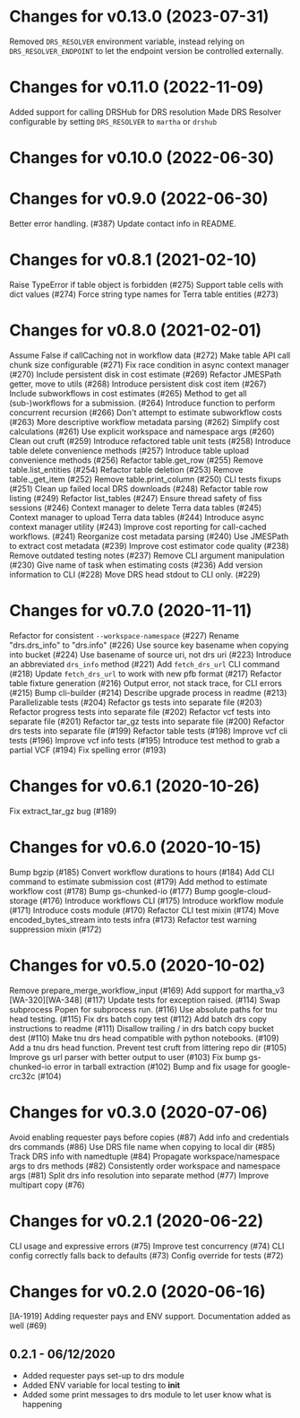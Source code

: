 # Changes for v0.13.0 (2023-07-31)
Removed `DRS_RESOLVER` environment variable, instead relying on `DRS_RESOLVER_ENDPOINT` to let the endpoint version be controlled externally.

# Changes for v0.11.0 (2022-11-09)
Added support for calling DRSHub for DRS resolution
Made DRS Resolver configurable by setting `DRS_RESOLVER` to `martha` or `drshub`

# Changes for v0.10.0 (2022-06-30)

# Changes for v0.9.0 (2022-06-30)
Better error handling. (#387)
Update contact info in README.
# Changes for v0.8.1 (2021-02-10)
Raise TypeError if table object is forbidden (#275)
Support table cells with dict values (#274)
Force string type names for Terra table entities (#273)

# Changes for v0.8.0 (2021-02-01)
Assume False if callCaching not in workflow data (#272)
Make table API call chunk size configurable (#271)
Fix race condition in async context manager (#270)
Include persistent disk in cost estimate (#269)
Refactor JMESPath getter, move to utils (#268)
Introduce persistent disk cost item (#267)
Include subworkflows in cost estimates (#265)
Method to get all (sub-)workflows for a submission. (#264)
Introduce function to perform concurrent recursion (#266)
Don't attempt to estimate subworkflow costs (#263)
More descriptive workflow metadata parsing (#262)
Simplify cost calculations (#261)
Use explicit workspace and namespace args (#260)
Clean out cruft (#259)
Introduce refactored table unit tests (#258)
Introduce table delete convenience methods (#257)
Introduce table upload convenience methods (#256)
Refactor table.get_row (#255)
Remove table.list_entities (#254)
Refactor table deletion (#253)
Remove table._get_item (#252)
Remove table.print_column (#250)
CLI tests fixups (#251)
Clean up failed local DRS downloads (#248)
Refactor table row listing (#249)
Refactor list_tables (#247)
Ensure thread safety of fiss sessions (#246)
Context manager to delete Terra data tables (#245)
Context manager to upload Terra data tables (#244)
Introduce async context manager utility (#243)
Improve cost reporting for call-cached workflows. (#241)
Reorganize cost metadata parsing (#240)
Use JMESPath to extract cost metadata (#239)
Improve cost estimator code quality (#238)
Remove outdated testing notes (#237)
Remove CLI argument manipulation (#230)
Give name of task when estimating costs (#236)
Add version information to CLI (#228)
Move DRS head stdout to CLI only. (#229)

# Changes for v0.7.0 (2020-11-11)
Refactor for consistent `--workspace-namespace` (#227)
Rename "drs.drs_info" to "drs.info" (#226)
Use source key basename when copying into bucket (#224)
Use basename of source uri, not drs uri (#223)
Introduce an abbreviated `drs_info` method (#221)
Add `fetch_drs_url` CLI command (#218)
Update `fetch_drs_url` to work with new pfb format (#217)
Refactor table fixture generation (#216)
Output error, not stack trace, for CLI errors (#215)
Bump cli-builder (#214)
Describe upgrade process in readme (#213)
Parallelizable tests (#204)
Refactor gs tests into separate file (#203)
Refactor progress tests into separate file (#202)
Refactor vcf tests into separate file (#201)
Refactor tar_gz tests into separate file (#200)
Refactor drs tests into separate file (#199)
Refactor table tests (#198)
Improve vcf cli tests (#196)
Improve vcf info tests (#195)
Introduce test method to grab a partial VCF (#194)
Fix spelling error (#193)

# Changes for v0.6.1 (2020-10-26)
Fix extract_tar_gz bug (#189)

# Changes for v0.6.0 (2020-10-15)
Bump bgzip (#185)
Convert workflow durations to hours (#184)
Add CLI command to estimate submission cost (#179)
Add method to estimate workflow cost (#178)
Bump gs-chunked-io (#177)
Bump google-cloud-storage (#176)
Introduce workflows CLI (#175)
Introduce workflow module (#171)
Introduce costs module (#170)
Refactor CLI test mixin (#174)
Move encoded_bytes_stream into tests infra (#173)
Refactor test warning suppression mixin (#172)

# Changes for v0.5.0 (2020-10-02)
Remove prepare_merge_workflow_input (#169)
Add support for martha_v3 [WA-320][WA-348] (#117)
Update tests for exception raised. (#114)
Swap subprocess Popen for subprocess run. (#116)
Use absolute paths for tnu head testing. (#115)
Fix drs batch copy test (#112)
Add batch drs copy instructions to readme (#111)
Disallow trailing / in drs batch copy bucket dest (#110)
Make tnu drs head compatible with python notebooks. (#109)
Add a tnu drs head function.
Prevent test cruft from littering repo dir (#105)
Improve gs url parser with better output to user (#103)
Fix bump gs-chunked-io error in tarball extraction (#102)
Bump and fix usage for google-crc32c (#104)

# Changes for v0.3.0 (2020-07-06)
Avoid enabling requester pays before copies (#87)
Add info and credentials drs commands (#86)
Use DRS file name when copying to local dir (#85)
Track DRS info with namedtuple (#84)
Propagate workspace/namespace args to drs methods (#82)
Consistently order workspace and namespace args (#81)
Split drs info resolution into separate method (#77)
Improve multipart copy (#76)

# Changes for v0.2.1 (2020-06-22)
CLI usage and expressive errors (#75)
Improve test concurrency (#74)
CLI config correctly falls back to defaults (#73)
Config override for tests (#72)

# Changes for v0.2.0 (2020-06-16)
[IA-1919] Adding requester pays and ENV support. Documentation added as well (#69)

## 0.2.1 - 06/12/2020
- Added requester pays set-up to drs module
- Added ENV variable for local testing to __init__
- Added some print messages to drs module to let user know what is happening
